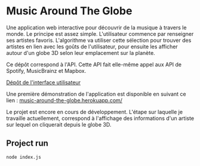 # Music Around The Globe

Une application web interactive pour découvrir de la musique à travers le monde. Le principe est assez simple. L'utilisateur commence par renseigner ses artistes favoris. L'algorithme va utiliser cette sélection pour trouver des artistes en lien avec les goûts de l'utilisateur, pour ensuite les afficher autour d'un globe 3D selon leur emplacement sur la planète.

Ce dépôt correspond à l'API. Cette API fait elle-même appel aux API de Spotify, MusicBrainz et Mapbox. 

[Dépôt de l'interface utilisateur](https://github.com/titouan-pellerin/music-around-the-globe)

Une première démonstration de l'application est disponible en suivant ce lien :
[music-around-the-globe.herokuapp.com/](music-around-the-globe.herokuapp.com/)

Le projet est encore en cours de développement. L'étape sur laquelle je travaille actuellement, correspond à l'affichage des informations d'un artiste sur lequel on cliquerait depuis le globe 3D.

## Project run
```
node index.js
```
